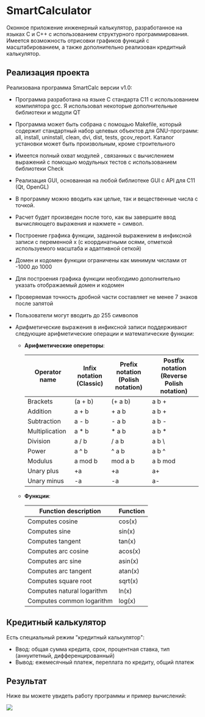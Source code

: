# SmartCalculator
Оконное приложение инженерный калькулятор, разработанное на языках С и С++ с использованием структурного программирования. Имеется возможность отрисовки графиков функций с масштабированием, а также дополнительно реализован кредитный калькулятор.


## Реализация проекта

Реализована программа SmartCalc версии v1.0:

- Программа разработана на языке C стандарта C11 с использованием компилятора gcc. Я использовал некоторые дополнительные библиотеки и модули QT
- Программа может быть собрана с помощью Makefile, который содержит стандартный набор целевых объектов для GNU-программ: all, install, uninstall, clean, dvi, dist, tests, gcov_report. Каталог установки может быть произвольным, кроме строительного
- Имеется полный охват модулей , связанных с вычислением выражений с помощью модульных тестов с использованием библиотеки Check
- Реализация GUI, основанная на любой библиотеке GUI с API для C11 (Qt, OpenGL)
- В программу можно вводить как целые, так и вещественные числа с точкой.
- Расчет будет произведен после того, как вы завершите ввод вычисляющего выражения и нажмете = символ.
- Построение графика функции, заданной выражением в инфиксной записи с переменной x (с координатными осями, отметкой используемого масштаба и адаптивной сеткой)
- Домен и кодомен функции ограничены как минимум числами от -1000 до 1000
- Для построения графика функции необходимо дополнительно указать отображаемый домен и кодомен
- Проверяемая точность дробной части составляет не менее 7 знаков после запятой
- Пользователи могут вводить до 255 символов
- Арифметические выражения в инфиксной записи поддерживают следующие арифметические операции и математические функции:

    - **Арифметические опереторы**:

      | Operator name | Infix notation <br /> (Classic) | Prefix notation <br /> (Polish notation) |  Postfix notation <br /> (Reverse Polish notation) |
      | --------- | ------ | ------ | ------ |
      | Brackets | (a + b) | (+ a b) | a b + |
      | Addition | a + b | + a b | a b + |
      | Subtraction | a - b | - a b | a b - |
      | Multiplication | a * b | * a b | a b * |
      | Division | a / b | / a b | a b \ |
      | Power | a ^ b | ^ a b | a b ^ |
      | Modulus | a mod b | mod a b | a b mod |
      | Unary plus | +a | +a | a+ |
      | Unary minus | -a | -a | a- |


    - **Функции**:
  
      | Function description | Function |
      | ------ | ------ |
      | Computes cosine | cos(x) |
      | Computes sine | sin(x) |
      | Computes tangent | tan(x) |
      | Computes arc cosine | acos(x) |
      | Computes arc sine | asin(x) |
      | Computes arc tangent | atan(x) |
      | Computes square root | sqrt(x) |
      | Computes natural logarithm | ln(x) |
      | Computes common logarithm | log(x) |


## Кредитный калькулятор

Есть специальный режим "кредитный калькулятор":

- Ввод: общая сумма кредита, срок, процентная ставка, тип (аннуитетный, дифференцированный)
- Вывод: ежемесячный платеж, переплата по кредиту, общий платеж

## Результат

Ниже вы можете увидеть работу программы и пример вычислений:

![](/images/InShot_20231023_084722975.gif)

